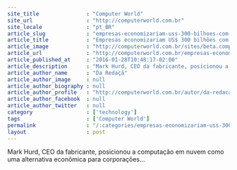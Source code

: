 ```yaml
---
site_title               : "Computer World"
site_url                 : "http://computerworld.com.br"
site_locale              : "pt_BR"
article_slug             : "empresas-economizariam-uss-300-bilhoes-com-cloud-estima-oracle"
article_title            : "Empresas economizariam US$ 300 bilhões com cloud, estima Oracle"
article_image            : "http://computerworld.com.br/sites/beta.computerworld.com.br/files/news_articles/mark_hurd.jpg"
article_url              : "http://computerworld.com.br/empresas-economizariam-us-300-bilhoes-com-cloud-estima-oracle"
article_published_at     : "2016-01-28T10:48:17-02:00"
article_description      : "Mark Hurd, CEO da fabricante, posicionou a computação em nuvem como uma alternativa econômica para corporações..."
article_author_name      : "Da Redaçã"
article_author_image     : null
article_author_biography : null
article_author_profile   : "http://computerworld.com.br/autor/da-redacao"
article_author_facebook  : null
article_author_twitter   : null
category                 : ['technology']
tags                     : ['Computer World']
permalink                : "/:categories/empresas-economizariam-uss-300-bilhoes-com-cloud-estima-oracle/"
layout                   : post
---
```


Mark Hurd, CEO da fabricante, posicionou a computação em nuvem como uma alternativa econômica para corporações...
